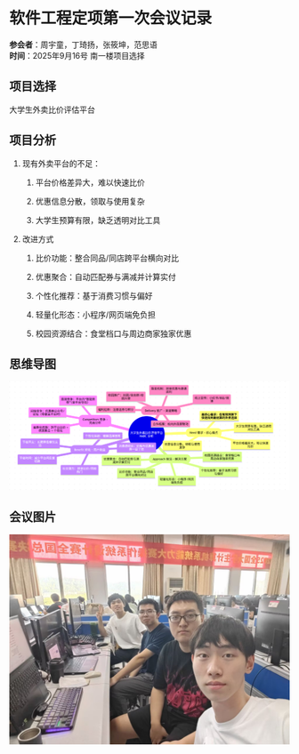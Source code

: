 # 软件工程定项第一次会议记录

**参会者**：周宇童，丁琦扬，张筱坤，范思语  
**时间**：2025年9月16号 南一楼项目选择

## 项目选择

大学生外卖比价评估平台

## 项目分析

1. 现有外卖平台的不足：

   1. 平台价格差异大，难以快速比价

   2. 优惠信息分散，领取与使用复杂

   3. 大学生预算有限，缺乏透明对比工具

2. 改进方式
	1. 比价功能：整合同品/同店跨平台横向对比
	
	2. 优惠聚合：自动匹配券与满减并计算实付
	
	3. 个性化推荐：基于消费习惯与偏好
	
	4. 轻量化形态：小程序/网页端免负担
	
	5. 校园资源结合：食堂档口与周边商家独家优惠

## 思维导图

![alt text](./image/NABCD分析图.png)

## 会议图片

![alt text](./image/第一次会议合影.jpg)